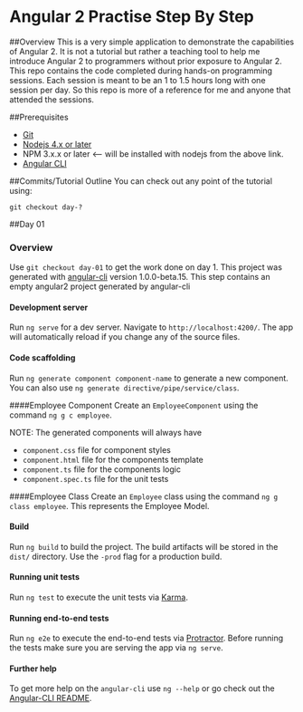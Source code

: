 # Angular 2 Practise Step By Step

##Overview
This is a very simple application to demonstrate the capabilities of Angular 2. It is not a tutorial but rather a teaching tool to help me introduce Angular 2 to programmers without prior exposure to Angular 2. This repo contains the code completed during hands-on programming sessions. Each session is meant to be an 1 to 1.5 hours long with one session per day. So this repo is more of a reference for me and anyone that attended the sessions.

##Prerequisites 
- [Git](https://git-scm.com/downloads)
- [Nodejs 4.x or later](https://nodejs.org/en/)
- NPM 3.x.x or later <-- will be installed with nodejs from the above link.
- [Angular CLI](https://github.com/angular/angular-cli)

##Commits/Tutorial Outline
You can check out any point of the tutorial using:
```
git checkout day-?
```

##Day 01
### Overview
Use `git checkout day-01` to get the work done on day 1.
This project was generated with [angular-cli](https://github.com/angular/angular-cli) version 1.0.0-beta.15. This step contains an empty angular2 project generated by angular-cli

#### Development server
Run `ng serve` for a dev server. Navigate to `http://localhost:4200/`. The app will automatically reload if you change any of the source files.

#### Code scaffolding

Run `ng generate component component-name` to generate a new component. You can also use `ng generate directive/pipe/service/class`.

####Employee Component
Create an `EmployeeComponent` using the command `ng g c employee`. 

NOTE: The generated components will always have
- `component.css` file for component styles
- `component.html` file for the components template
- `component.ts` file for the components logic
- `component.spec.ts` file for the unit tests

####Employee Class
Create an `Employee` class using the command `ng g class employee`. This represents the Employee Model.

#### Build

Run `ng build` to build the project. The build artifacts will be stored in the `dist/` directory. Use the `-prod` flag for a production build.

#### Running unit tests

Run `ng test` to execute the unit tests via [Karma](https://karma-runner.github.io).

#### Running end-to-end tests

Run `ng e2e` to execute the end-to-end tests via [Protractor](http://www.protractortest.org/). 
Before running the tests make sure you are serving the app via `ng serve`.

#### Further help

To get more help on the `angular-cli` use `ng --help` or go check out the [Angular-CLI README](https://github.com/angular/angular-cli/blob/master/README.md).

